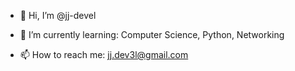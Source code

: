 - 👋 Hi, I’m @jj-devel

- 🌱 I’m currently learning: Computer Science, Python, Networking

- 📫 How to reach me: jj.dev3l@gmail.com

<!---
jj-devel/jj-devel is a ✨ special ✨ repository because its `README.md` (this file) appears on your GitHub profile.
You can click the Preview link to take a look at your changes.
--->
